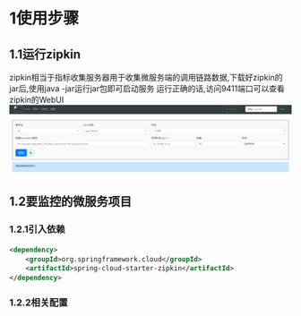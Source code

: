 # 1使用步骤
## 1.1运行zipkin
zipkin相当于指标收集服务器用于收集微服务端的调用链路数据,下载好zipkin的jar后,使用java -jar运行jar包即可启动服务
运行正确的话,访问9411端口可以查看zipkin的WebUI
![zipkin界面](img/1.png)

## 1.2要监控的微服务项目
### 1.2.1引入依赖
```xml
<dependency>
    <groupId>org.springframework.cloud</groupId>
    <artifactId>spring-cloud-starter-zipkin</artifactId>
</dependency>
```
### 1.2.2相关配置
```yaml

```